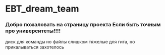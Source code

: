 # EBT_dream_team
### Добро пожаловать на страницу проекта Если быть точным про университеты!!!!
диск для команды
но файлы слишком тяжелые для гита, но прикалываться захотелось
